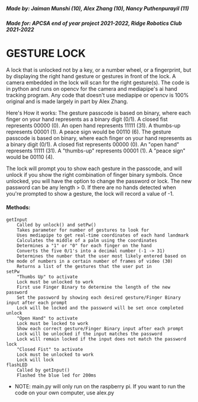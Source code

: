 ##### Made by: Jaiman Munshi (10), Alex Zhang (10), Nancy Puthenpurayil (11)
##### Made for: APCSA end of year project 2021-2022, Ridge Robotics Club 2021-2022

# GESTURE LOCK

A lock that is unlocked not by a key, or a number wheel, or a fingerprint, but by displaying the right hand gesture or gestures in front of the lock.
A camera embedded in the lock will scan for the right gesture(s).
The code is in python and runs on opencv for the camera and mediapipe's ai hand tracking program.
Any code that doesn't use mediapipe or opencv is 100% original and is made largely in part by Alex Zhang.

Here's How it works:
The gesture passcode is based on binary, where each finger on your hand represents as a binary digit (0/1). A closed fist represents 00000 (0). An open hand represents 11111 (31). A thumbs-up represents 00001 (1). A peace sign would be 00110 (6).
The gesture passcode is based on binary, where each finger on your hand represents as a binary digit (0/1). A closed fist represents 00000 (0). An "open hand" represents 11111 (31). A "thumbs-up" represents 00001 (1). A "peace sign" would be 00110 (4).

The lock will prompt you to show each gesture in the passcode, and will unlock if you show the right combination of finger binary symbols. Once unlocked, you will have the option to change the password or lock. The new password can be any length > 0. If there are no hands detected when you're prompted to show a gesture, the lock will record a value of -1.

#### Methods:
    getInput
        Called by unlock() and setPw()
        Takes parameter for number of gestures to look for
        Uses mediapipe to get real-time coordinates of each hand landmark
        Calculates the middle of a palm using the coordinates
        Determines a "1" or "0" for each finger on the hand
        Converts the five 0/1's into a decimal number (-1 -> 31)
        Determines the number that the user most likely entered based on the mode of numbers in a certain number of frames of video (30)
        Returns a list of the gestures that the user put in
    setPw
        "Thumbs Up" to activate
        Lock must be unlocked to work
        First use Finger Binary to determine the length of the new password
        Set the password by showing each desired gesture/Finger Binary input after each prompt
        Lock will be locked and the password will be set once completed
    unlock
        "Open Hand" to activate
        Lock must be locked to work
        Show each correct gesture/Finger Binary input after each prompt
        Lock will be unlocked if the input matches the password
        Lock will remain locked if the input does not match the password
    lock
        "Closed Fist" to activate
        Lock must be unlocked to work
        Lock will lock
    flashLED
        Called by getInput()
        Flashed the blue led for 200ms

* NOTE: main.py will only run on the raspberry pi. If you want to run the code on your own computer, use alex.py

